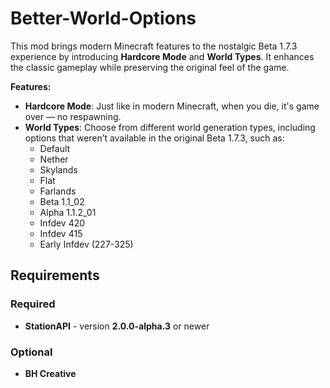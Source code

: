 ﻿# Better-World-Options

This mod brings modern Minecraft features to the nostalgic Beta 1.7.3 experience by introducing **Hardcore Mode** and **World Types**. It enhances the classic gameplay while preserving the original feel of the game.

**Features:**
* **Hardcore Mode**: Just like in modern Minecraft, when you die, it's game over — no respawning.
* **World Types**: Choose from different world generation types, including options that weren’t available in the original Beta 1.7.3, such as:
  * Default  
  * Nether
  * Skylands
  * Flat
  * Farlands
  * Beta 1.1_02
  * Alpha 1.1.2_01
  * Infdev 420
  * Infdev 415
  * Early Infdev (227-325)

## Requirements

### Required
* **StationAPI** - version **2.0.0-alpha.3** or newer

### Optional
* **BH Creative**
